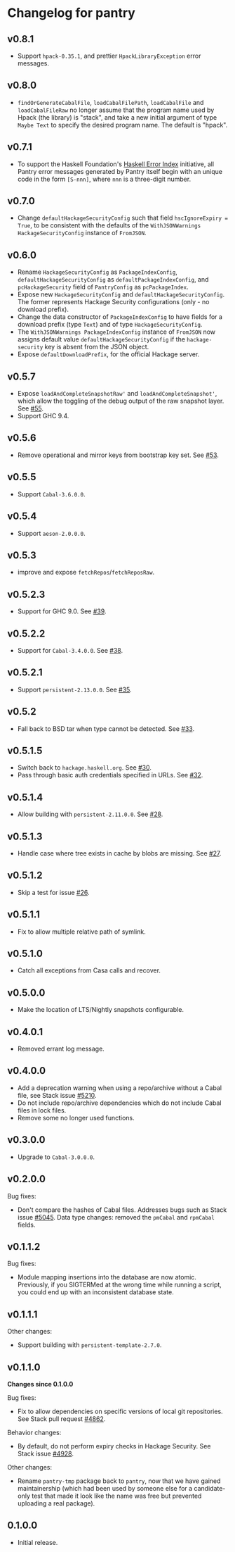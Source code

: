 # Changelog for pantry

## v0.8.1

* Support `hpack-0.35.1`, and prettier `HpackLibraryException` error messages.

## v0.8.0

* `findOrGenerateCabalFile`, `loadCabalFilePath`, `loadCabalFile` and
  `loadCabalFileRaw` no longer assume that the program name used by Hpack (the
  library) is "stack", and take a new initial argument of type `Maybe Text` to
  specify the desired program name. The default is "hpack".

## v0.7.1

* To support the Haskell Foundation's
  [Haskell Error Index](https://errors.haskell.org/) initiative, all Pantry
  error messages generated by Pantry itself begin with an unique code in the
  form `[S-nnn]`, where `nnn` is a three-digit number.

## v0.7.0

* Change `defaultHackageSecurityConfig` such that field
  `hscIgnoreExpiry = True`, to be consistent with the defaults of the
  `WithJSONWarnings HackageSecurityConfig` instance of `FromJSON`.

## v0.6.0

* Rename `HackageSecurityConfig` as `PackageIndexConfig`,
  `defaultHackageSecurityConfig` as `defaultPackageIndexConfig`, and
  `pcHackageSecurity` field of `PantryConfig` as `pcPackageIndex`.
* Expose new `HackageSecurityConfig` and `defaultHackageSecurityConfig`. The
  former represents Hackage Security configurations (only - no download prefix).
* Change the data constructor of `PackageIndexConfig` to have fields for a
  download prefix (type `Text`) and of type `HackageSecurityConfig`.
* The `WithJSONWarnings PackageIndexConfig` instance of `FromJSON` now assigns
  default value `defaultHackageSecurityConfig` if the `hackage-security` key is
  absent from the JSON object.
* Expose `defaultDownloadPrefix`, for the official Hackage server.

## v0.5.7

* Expose `loadAndCompleteSnapshotRaw'` and `loadAndCompleteSnapshot'`, which
  allow the toggling of the debug output of the raw snapshot layer. See
  [#55](https://github.com/commercialhaskell/pantry/pull/55).
* Support GHC 9.4.

## v0.5.6

* Remove operational and mirror keys from bootstrap key set. See
  [#53](https://github.com/commercialhaskell/pantry/pull/53).

## v0.5.5

* Support `Cabal-3.6.0.0`.

## v0.5.4

* Support `aeson-2.0.0.0`.

## v0.5.3

* improve and expose `fetchRepos`/`fetchReposRaw`.

## v0.5.2.3

* Support for GHC 9.0. See
  [#39](https://github.com/commercialhaskell/pantry/pull/39).

## v0.5.2.2

* Support for `Cabal-3.4.0.0`. See
  [#38](https://github.com/commercialhaskell/pantry/pull/38).

## v0.5.2.1

* Support `persistent-2.13.0.0`. See
  [#35](https://github.com/commercialhaskell/pantry/issues/35).

## v0.5.2

* Fall back to BSD tar when type cannot be detected. See
  [#33](https://github.com/commercialhaskell/pantry/issues/33).

## v0.5.1.5
* Switch back to `hackage.haskell.org`. See
  [#30](https://github.com/commercialhaskell/pantry/pull/30).
* Pass through basic auth credentials specified in URLs. See
  [#32](https://github.com/commercialhaskell/pantry/pull/32).

## v0.5.1.4

* Allow building with `persistent-2.11.0.0`. See
  [#28](https://github.com/commercialhaskell/pantry/pull/28).

## v0.5.1.3

* Handle case where tree exists in cache by blobs are missing. See
  [#27](https://github.com/commercialhaskell/pantry/issues/27).

## v0.5.1.2

* Skip a test for issue
  [#26](https://github.com/commercialhaskell/pantry/issues/26).

## v0.5.1.1

* Fix to allow multiple relative path of symlink.

## v0.5.1.0

* Catch all exceptions from Casa calls and recover.

## v0.5.0.0

* Make the location of LTS/Nightly snapshots configurable.

## v0.4.0.1

* Removed errant log message.

## v0.4.0.0

* Add a deprecation warning when using a repo/archive without a Cabal file, see
  Stack issue [#5210](https://github.com/commercialhaskell/stack/issues/5210).
* Do not include repo/archive dependencies which do not include Cabal files in
  lock files.
* Remove some no longer used functions.

## v0.3.0.0

* Upgrade to `Cabal-3.0.0.0`.

## v0.2.0.0

Bug fixes:

* Don't compare the hashes of Cabal files. Addresses bugs such as Stack issue
  [#5045](https://github.com/commercialhaskell/stack/issues/5045). Data type
  changes: removed the `pmCabal` and `rpmCabal` fields.

## v0.1.1.2

Bug fixes:

* Module mapping insertions into the database are now atomic. Previously, if
  you SIGTERMed at the wrong time while running a script, you could end up with
  an inconsistent database state.

## v0.1.1.1

Other changes:

* Support building with `persistent-template-2.7.0`.

## v0.1.1.0

**Changes since 0.1.0.0**

Bug fixes:

* Fix to allow dependencies on specific versions of local git repositories. See
  Stack pull request
  [#4862](https://github.com/commercialhaskell/stack/pull/4862).

Behavior changes:

* By default, do not perform expiry checks in Hackage Security. See Stack issue
  [#4928](https://github.com/commercialhaskell/stack/issues/4928).

Other changes:

* Rename `pantry-tmp` package back to `pantry`, now that we have gained
  maintainership (which had been used by someone else for a candidate-only test
  that made it look like the name was free but prevented uploading a real
  package).


## 0.1.0.0

* Initial release.
